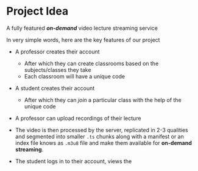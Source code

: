 # Project Idea 

A fully featured _**on-demand**_ video lecture streaming service

In very simple words, here are the key features of our project

- A professor creates their account
	- After which they can create classrooms based on the subjects/classes they take
	- Each classroom will have a unique code

- A student creates their account
	- After which they can _join_ a particular class with the help of the unique code

- A professor can upload recordings of their lecture

- The video is then processed by the server, replicated in 2-3 qualities and segmented into smaller `.ts` chunks along with a manifest or an index file knows as `.m3u8` file and make them available for **on-demand streaming**.

- The student logs in to their account, views the 
